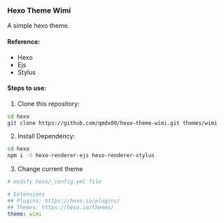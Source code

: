 ### Hexo Theme Wimi

A simple hexo theme.

#### Reference:
- Hexo
- Ejs
- Stylus

#### Steps to use:
1. Clone this repository: 
```bash
cd hexo
git clone https://github.com/qmdx00/hexo-theme-wimi.git themes/wimi
```
2. Install Dependency: 
```bash
cd hexo
npm i -S hexo-renderer-ejs hexo-renderer-stylus
```
3. Change current theme
```yaml
# modify hexo/_config.yml file

# Extensions
## Plugins: https://hexo.io/plugins/
## Themes: https://hexo.io/themes/
theme: wimi
```